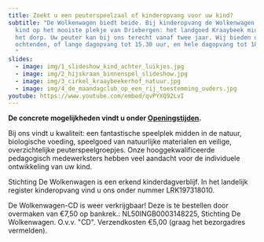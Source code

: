 ```yaml
---
title: Zoekt u een peuterspeelzaal of kinderopvang voor uw kind?
subtitle: "De Wolkenwagen biedt beide. Bij kinderopvang de Wolkenwagen speelt uw
  kind op het mooiste plekje van Driebergen: het landgoed Kraaybeek midden in
  het dorp. Uw peuter kan bij ons terecht vanaf twee jaar. Wij bieden opvang op
  ochtenden, of lange dagopvang tot 15.30 uur, en hele dagopvang tot 18.00 uur.
  "
slides:
  - image: img/1_slideshow_kind_achter_luikjes.jpg
  - image: img/2_hijskraan_binnenspel_slideshow.jpg
  - image: img/3_cirkel_kraaybeekerhof_natuur.jpg
  - image: img/4_de_maandagclub_op_een_rij_toestemming_ouders.jpg
youtube: https://www.youtube.com/embed/qvPYXQ92LvI
---
```

**De concrete mogelijkheden vindt u onder [Openingstijden](/openingstijden).**

Bij ons vindt u kwaliteit: een fantastische speelplek midden in de natuur, biologische voeding, speelgoed van natuurlijke materialen en veilige, overzichtelijke peuterspeelgroepjes. Onze hooggekwalificeerde pedagogisch medewerksters hebben veel aandacht voor de individuele ontwikkeling van uw kind.

Stichting De Wolkenwagen is een erkend kinderdagverblijf. In het landelijk register kinderopvang vind u ons onder nummer LRK197318010.

De Wolkenwagen-CD is weer verkrijgbaar! Deze is te bestellen door overmaken van €7,50 op bankrek.: NL50INGB0003148225, Stichting De Wolkenwagen. O.v.v. "CD". Verzendkosten €5,00 (graag het bezorgadres vermelden).